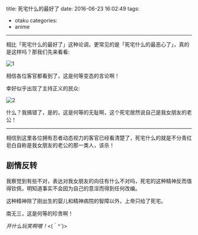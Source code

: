 title: 死宅什么的最好了
date: 2016-06-23 16:02:49
tags:
- otaku
categories:
- anime
---
相比「死宅什么的最好了」这种论调，更常见的是「死宅什么的最恶心了」，真的是这样吗？那我们先来看看:

![1][1]

相信各位客官都看到了，这是何等变态的言论啊！

幸好似乎出现了主持正义的民众:

![2][2]

[1]: https://o68eee1f9.qnssl.com/16-6-23/23095294.jpg
[2]: https://o68eee1f9.qnssl.com/16-6-23/9021550.jpg

什么？我搞错了，是的，这是何等的无耻啊，这个死宅居然说自己是我女朋友的老公！

---

相信到这里各位拥有忍者动态视力的客官已经看清楚了，死宅什么的就是不分青红皂白自称是我女朋友的老公的那一类人，该杀！

## 剧情反转

我察觉到有些不对，表达对我女朋友的向往有什么不对吗，死宅的这种精神反而值得钦佩，明知道事实不会因为自己的意淫而得到任何改编。

这种精神除了刚出生的婴儿和精神病院的智障以外，上帝只给了死宅。

南无三，这是何等的珍贵啊！

*开什么玩笑啊喂！*<(｀^´)> 

